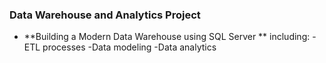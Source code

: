 ### Data Warehouse and Analytics Project
- **Building a Modern Data Warehouse using SQL Server ** including:
  -ETL processes
  -Data modeling
  -Data analytics
